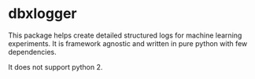 # dbxlogger

This package helps create detailed structured logs for machine learning experiments. It is framework agnostic and written in pure python with few dependencies.

It does not support python 2.
